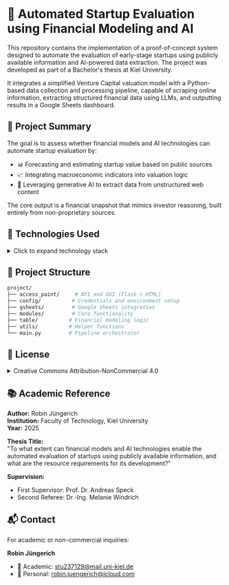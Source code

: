 # 🚀 Automated Startup Evaluation using Financial Modeling and AI

This repository contains the implementation of a proof-of-concept system designed to automate the evaluation of early-stage startups using publicly available information and AI-powered data extraction. The project was developed as part of a Bachelor's thesis at Kiel University.

It integrates a simplified Venture Capital valuation model with a Python-based data collection and processing pipeline, capable of scraping online information, extracting structured financial data using LLMs, and outputting results in a Google Sheets dashboard.

## 📌 Project Summary

The goal is to assess whether financial models and AI technologies can automate startup evaluation by:
- 📊 Forecasting and estimating startup value based on public sources
- 📈 Integrating macroeconomic indicators into valuation logic
- 🤖 Leveraging generative AI to extract data from unstructured web content

The core output is a financial snapshot that mimics investor reasoning, built entirely from non-proprietary sources.

## 🧠 Technologies Used

<details>
<summary>Click to expand technology stack</summary>

| Category | Technology / Library |
|----------|---------------------|
| **🐍 Programming Language** | Python 3.13.2 |
| **🌐 Web Framework** | Flask (for GUI and API access) |
| **💹 Financial Data Modeling** | `pandas`, `datetime`, `json` |
| **🕷️ Web Scraping** | `requests`, `BeautifulSoup`, Google Custom Search API |
| **🤖 AI & NLP Integration** | OpenAI GPT-4 via `openai` SDK |
| **📊 Google API Integration** | `googleapiclient`, `google-auth` |
| **📑 Spreadsheet Automation** | Google Sheets API, Apps Script |
| **🔧 Environment Management** | `dotenv` |
| **📝 Logging & Debugging** | Python `logging` |
| **⚙️ Process Control** | `subprocess`, `os`, `sys` |
| **📊 Visualization** | `graphviz`, BPMN diagrams |
| **🔑 Token Management** | `pickle` |

</details>

## 📁 Project Structure

```bash
project/
├── access_point/     # API and GUI (Flask + HTML)
├── config/          # Credentials and environment setup
├── gsheets/         # Google Sheets integration
├── modules/         # Core functionality
├── table/          # Financial modeling logic
├── utils/          # Helper functions
└── main.py         # Pipeline orchestrator
```

## 📜 License

<details>
<summary>Creative Commons Attribution-NonCommercial 4.0</summary>

This project is licensed under CC BY-NC 4.0

You are free to:
* 📋 Share — copy and redistribute the material
* 🔄 Adapt — remix, transform, and build upon the material

Under these terms:
* 🚫 NonCommercial use only
* ℹ️ Attribution required

[Full License Details](https://creativecommons.org/licenses/by-nc/4.0/)
</details>

## 📚 Academic Reference

**Author:** Robin Jüngerich  
**Institution:** Faculty of Technology, Kiel University  
**Year:** 2025

**Thesis Title:**  
"To what extent can financial models and AI technologies enable the automated evaluation of startups using publicly available information, and what are the resource requirements for its development?"

**Supervision:**
* First Supervisor: Prof. Dr. Andreas Speck
* Second Referee: Dr.-Ing. Melanie Windrich

## 📬 Contact

For academic or non-commercial inquiries:

**Robin Jüngerich**
* 📧 Academic: stu237129@mail.uni-kiel.de
* 📧 Personal: robin.juengerich@icloud.com
